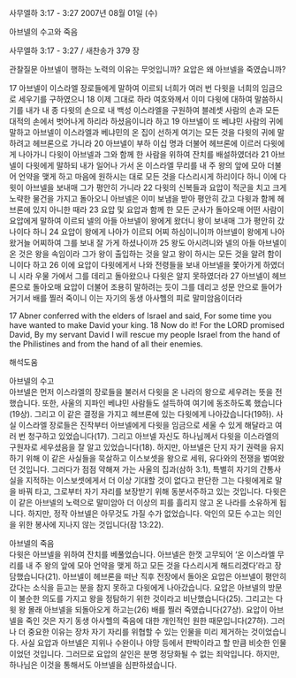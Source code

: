 사무엘하 3:17 - 3:27 
2007년 08월 01일 (수)

아브넬의 수고와 죽음



사무엘하 3:17 - 3:27 / 새찬송가 379 장


관찰질문
아브넬이 행하는 노력의 이유는 무엇입니까?
요압은 왜 아브넬을 죽였습니까?

17 아브넬이 이스라엘 장로들에게 말하여 이르되 너희가 여러 번 다윗을 너희의 임금으로 세우기를 구하였으니 18 이제 그대로 하라 여호와께서 이미 다윗에 대하여 말씀하시기를 내가 내 종 다윗의 손으로 내 백성 이스라엘을 구원하여 블레셋 사람의 손과 모든 대적의 손에서 벗어나게 하리라 하셨음이니라 하고 19 아브넬이 또 베냐민 사람의 귀에 말하고 아브넬이 이스라엘과 베냐민의 온 집이 선하게 여기는 모든 것을 다윗의 귀에 말하려고 헤브론으로 가니라 20 아브넬이 부하 이십 명과 더불어 헤브론에 이르러 다윗에게 나아가니 다윗이 아브넬과 그와 함께 한 사람을 위하여 잔치를 배설하였더라 21 아브넬이 다윗에게 말하되 내가 일어나 가서 온 이스라엘 무리를 내 주 왕의 앞에 모아 더불어 언약을 맺게 하고 마음에 원하시는 대로 모든 것을 다스리시게 하리이다 하니 이에 다윗이 아브넬을 보내매 그가 평안히 가니라 22 다윗의 신복들과 요압이 적군을 치고 크게 노략한 물건을 가지고 돌아오니 아브넬은 이미 보냄을 받아 평안히 갔고 다윗과 함께 헤브론에 있지 아니한 때라 
23 요압 및 요압과 함께 한 모든 군사가 돌아오매 어떤 사람이 요압에게 말하여 이르되 넬의 아들 아브넬이 왕에게 왔더니 왕이 보내매 그가 평안히 갔나이다 하니 
24 요압이 왕에게 나아가 이르되 어찌 하심이니이까 아브넬이 왕에게 나아왔거늘 어찌하여 그를 보내 잘 가게 하셨나이까 25 왕도 아시려니와 넬의 아들 아브넬이 온 것은 왕을 속임이라 그가 왕이 출입하는 것을 알고 왕이 하시는 모든 것을 알려 함이니이다 하고 26 이에 요압이 다윗에게서 나와 전령들을 보내 아브넬을 쫓아가게 하였더니 시라 우물 가에서 그를 데리고 돌아왔으나 다윗은 알지 못하였더라 27 아브넬이 헤브론으로 돌아오매 요압이 더불어 조용히 말하려는 듯이 그를 데리고 성문 안으로 들어가 거기서 배를 찔러 죽이니 이는 자기의 동생 아사헬의 피로 말미암음이더라  

17 Abner conferred with the elders of Israel and said, For some time you have wanted to make David your king. 18 Now do it! For the LORD promised David, By my servant David I will rescue my people Israel from the hand of the Philistines and from the hand of all their enemies.

해석도움





아브넬의 수고  
아브넬은 먼저 이스라엘의 장로들을 불러서 다윗을 온 나라의 왕으로 세우려는 뜻을 전했습니다. 또한, 사울의 지파인 베냐민 사람들도 설득하여 여기에 동조하도록 했습니다(19상). 그리고 이 같은 결정을 가지고 헤브론에 있는 다윗에게 나아갔습니다(19하). 사실 이스라엘 장로들은 진작부터 아브넬에게 다윗을 임금으로 세울 수 있게 해달라고 여러 번 청구하고 있었습니다(17). 그리고 아브넬 자신도 하나님께서 다윗을 이스라엘의 구원자로 세우셨음을 잘 알고 있었습니다(18). 하지만, 아브넬은 단지 자기 권력을 유지하기 위해 이 같은 사실들을 묵살하고 이스보셋을 왕으로 세워, 유다와의 전쟁을 벌여왔던 것입니다. 그러다가 점점 약해져 가는 사울의 집과(삼하 3:1), 특별히 자기의 간통사실을 지적하는 이스보셋에게서 더 이상 기대할 것이 없다고 판단한 그는 다윗에게로 말을 바꿔 타고, 그로부터 자기 자리를 보장받기 위해 동분서주하고 있는 것입니다. 다윗은 이 같은 아브넬의 노력으로 말미암아 더 이상의 피를 흘리지 않고 온 나라를 소유하게 됩니다. 하지만, 정작 아브넬은 아무것도 가질 수가 없었습니다. 악인의 모든 수고는 의인을 위한 봉사에 지나지 않는 것입니다(잠 13:22).

아브넬의 죽음  
다윗은 아브넬을 위하여 잔치를 베풀었습니다. 아브넬은 한껏 고무되어 ‘온 이스라엘 무리를 내 주 왕의 앞에 모아 언약을 맺게 하고 모든 것을 다스리시게 해드리겠다’라고 장담했습니다(21). 아브넬이 헤브론을 떠난 직후 전장에서 돌아온 요압은 아브넬이 평안히 갔다는 소식을 듣고는 분을 참지 못하고 다윗에게 나아갔습니다. 요압은 아브넬의 방문이 불순한 의도를 가지고 왕을 정탐하기 위한 것이라고 비난했습니다(25). 그리고는 다윗 왕 몰래 아브넬을 되돌아오게 하고는(26) 배를 찔러 죽였습니다(27상). 요압이 아브넬을 죽인 것은 자기 동생 아사헬의 죽음에 대한 개인적인 원한 때문입니다(27하). 그러나 더 중요한 이유는 장차 자기 자리를 위협할 수 있는 인물을 미리 제거하는 것이었습니다. 사실 요압과 아브넬은 지위나 수완이나 야망 등에서 판박이라고 할 만큼 비슷한 인물이었던 것입니다. 그러므로 요압의 살인은 분명 정당화될 수 없는 죄악입니다. 하지만, 하나님은 이것을 통해서도 아브넬을 심판하셨습니다.